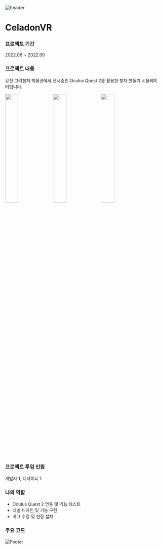 ![header](https://capsule-render.vercel.app/api?type=waving&color=auto&height=200&section=header&text=CeladonVR&fontSize=60)

# CeladonVR

### 프로젝트 기간
2022.06 ~ 2022.09

### 프로젝트 내용
강진 고려청자 박물관에서 전시중인 Oculus Quest 2를 활용한 청자 만들기 시뮬레이터입니다.

<img width="30%" src="https://user-images.githubusercontent.com/90584581/196122544-f92992e9-9dd0-4ad2-8dea-14712995f3fc.jpg"/>  <img width="30%" src="https://user-images.githubusercontent.com/90584581/196123417-8794d442-24d7-4815-9436-e45f57a0b9d8.jpg"/>  <img width="30%" src="https://user-images.githubusercontent.com/90584581/196124120-6d30afea-b3ae-48f8-8a1d-430f33777235.png"/>

### 프로젝트 투입 인원
개발자 1, 디자이너 1

### 나의 역할
- Oculus Quest 2 연동 및 기능 테스트
- 레벨 디자인 및 기능 구현
- 버그 수정 및 현장 설치

### 주요 코드

![Footer](https://capsule-render.vercel.app/api?type=waving&color=auto&height=200&section=footer)
